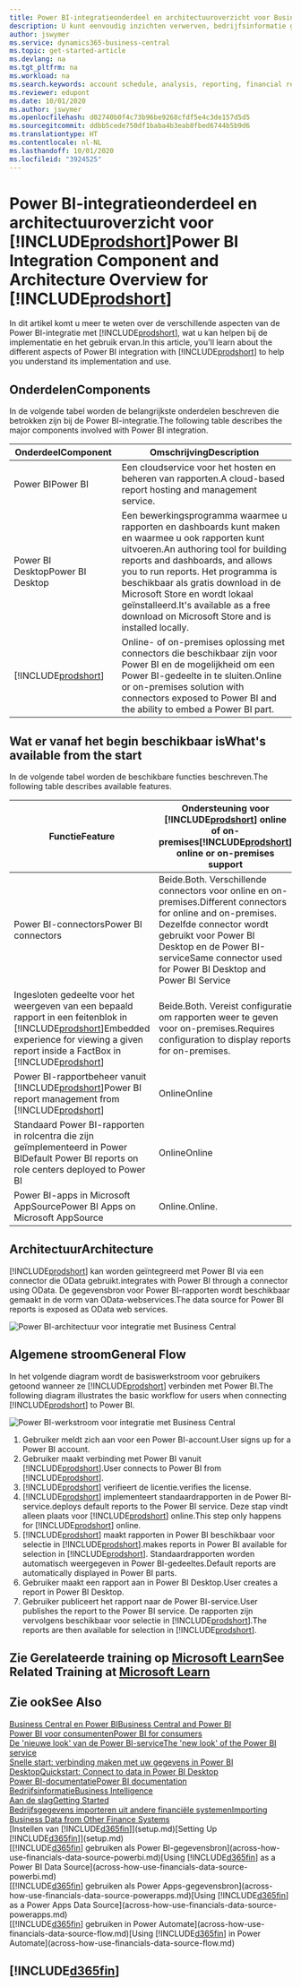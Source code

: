 ```yaml
---
title: Power BI-integratieonderdeel en architectuuroverzicht voor Business Central | Microsoft Docs
description: U kunt eenvoudig inzichten verwerven, bedrijfsinformatie genereren en KPI's vaststellen op basis van uw Business Central-gegevens met de Business Central-apps voor Power BI.
author: jswymer
ms.service: dynamics365-business-central
ms.topic: get-started-article
ms.devlang: na
ms.tgt_pltfrm: na
ms.workload: na
ms.search.keywords: account schedule, analysis, reporting, financial report, business intelligence, KPI
ms.reviewer: edupont
ms.date: 10/01/2020
ms.author: jswymer
ms.openlocfilehash: d02740b0f4c73b96be9268cfdf5e4c3de157d5d5
ms.sourcegitcommit: ddbb5cede750df1baba4b3eab8fbed6744b5b9d6
ms.translationtype: HT
ms.contentlocale: nl-NL
ms.lasthandoff: 10/01/2020
ms.locfileid: "3924525"
---
```

# <a name="power-bi-integration-component-and-architecture-overview-for-prodshort"></a><span data-ttu-id="1edd0-103">Power BI-integratieonderdeel en architectuuroverzicht voor [!INCLUDE[prodshort](includes/prodshort.md)]</span><span class="sxs-lookup"><span data-stu-id="1edd0-103">Power BI Integration Component and Architecture Overview for [!INCLUDE[prodshort](includes/prodshort.md)]</span></span>

<span data-ttu-id="1edd0-104">In dit artikel komt u meer te weten over de verschillende aspecten van de Power BI-integratie met [!INCLUDE[prodshort](includes/prodshort.md)], wat u kan helpen bij de implementatie en het gebruik ervan.</span><span class="sxs-lookup"><span data-stu-id="1edd0-104">In this article, you'll learn about the different aspects of Power BI integration with [!INCLUDE[prodshort](includes/prodshort.md)] to help you understand its implementation and use.</span></span>

## <a name="components"></a><span data-ttu-id="1edd0-105">Onderdelen</span><span class="sxs-lookup"><span data-stu-id="1edd0-105">Components</span></span>

<span data-ttu-id="1edd0-106">In de volgende tabel worden de belangrijkste onderdelen beschreven die betrokken zijn bij de Power BI-integratie.</span><span class="sxs-lookup"><span data-stu-id="1edd0-106">The following table describes the major components involved with Power BI integration.</span></span>

|<span data-ttu-id="1edd0-107">Onderdeel</span><span class="sxs-lookup"><span data-stu-id="1edd0-107">Component</span></span>|<span data-ttu-id="1edd0-108">Omschrijving</span><span class="sxs-lookup"><span data-stu-id="1edd0-108">Description</span></span>|
|---------|-----------|
|<span data-ttu-id="1edd0-109">Power BI</span><span class="sxs-lookup"><span data-stu-id="1edd0-109">Power BI</span></span>|<span data-ttu-id="1edd0-110">Een cloudservice voor het hosten en beheren van rapporten.</span><span class="sxs-lookup"><span data-stu-id="1edd0-110">A cloud-based report hosting and management service.</span></span>|
|<span data-ttu-id="1edd0-111">Power BI Desktop</span><span class="sxs-lookup"><span data-stu-id="1edd0-111">Power BI Desktop</span></span>|<span data-ttu-id="1edd0-112">Een bewerkingsprogramma waarmee u rapporten en dashboards kunt maken en waarmee u ook rapporten kunt uitvoeren.</span><span class="sxs-lookup"><span data-stu-id="1edd0-112">An authoring tool for building reports and dashboards, and allows you to run reports.</span></span> <span data-ttu-id="1edd0-113">Het programma is beschikbaar als gratis download in de Microsoft Store en wordt lokaal geïnstalleerd.</span><span class="sxs-lookup"><span data-stu-id="1edd0-113">It's available as a free download on Microsoft Store and is installed locally.</span></span>|
|[!INCLUDE[prodshort](includes/prodshort.md)]|<span data-ttu-id="1edd0-114">Online- of on-premises oplossing met connectors die beschikbaar zijn voor Power BI en de mogelijkheid om een Power BI-gedeelte in te sluiten.</span><span class="sxs-lookup"><span data-stu-id="1edd0-114">Online or on-premises solution with connectors exposed to Power BI and the ability to embed a Power BI part.</span></span>|

## <a name="whats-available-from-the-start"></a><span data-ttu-id="1edd0-115">Wat er vanaf het begin beschikbaar is</span><span class="sxs-lookup"><span data-stu-id="1edd0-115">What's available from the start</span></span>

<span data-ttu-id="1edd0-116">In de volgende tabel worden de beschikbare functies beschreven.</span><span class="sxs-lookup"><span data-stu-id="1edd0-116">The following table describes available features.</span></span>

|<span data-ttu-id="1edd0-117">Functie</span><span class="sxs-lookup"><span data-stu-id="1edd0-117">Feature</span></span>|<span data-ttu-id="1edd0-118">Ondersteuning voor [!INCLUDE[prodshort](includes/prodshort.md)] online of on-premises</span><span class="sxs-lookup"><span data-stu-id="1edd0-118">[!INCLUDE[prodshort](includes/prodshort.md)] online or on-premises support</span></span>|
|-------|---------------------|
|<span data-ttu-id="1edd0-119">Power BI-connectors</span><span class="sxs-lookup"><span data-stu-id="1edd0-119">Power BI connectors</span></span>|<span data-ttu-id="1edd0-120">Beide.</span><span class="sxs-lookup"><span data-stu-id="1edd0-120">Both.</span></span> <span data-ttu-id="1edd0-121">Verschillende connectors voor online en on-premises.</span><span class="sxs-lookup"><span data-stu-id="1edd0-121">Different connectors for online and on-premises.</span></span> <span data-ttu-id="1edd0-122">Dezelfde connector wordt gebruikt voor Power BI Desktop en de Power BI-service</span><span class="sxs-lookup"><span data-stu-id="1edd0-122">Same connector used for Power BI Desktop and Power BI Service</span></span> |
|<span data-ttu-id="1edd0-123">Ingesloten gedeelte voor het weergeven van een bepaald rapport in een feitenblok in [!INCLUDE[prodshort](includes/prodshort.md)]</span><span class="sxs-lookup"><span data-stu-id="1edd0-123">Embedded experience for viewing a given report inside a FactBox in [!INCLUDE[prodshort](includes/prodshort.md)]</span></span>|<span data-ttu-id="1edd0-124">Beide.</span><span class="sxs-lookup"><span data-stu-id="1edd0-124">Both.</span></span> <span data-ttu-id="1edd0-125">Vereist configuratie om rapporten weer te geven voor on-premises.</span><span class="sxs-lookup"><span data-stu-id="1edd0-125">Requires configuration to display reports for on-premises.</span></span>|
|<span data-ttu-id="1edd0-126">Power BI-rapportbeheer vanuit [!INCLUDE[prodshort](includes/prodshort.md)]</span><span class="sxs-lookup"><span data-stu-id="1edd0-126">Power BI report management from [!INCLUDE[prodshort](includes/prodshort.md)]</span></span>|<span data-ttu-id="1edd0-127">Online</span><span class="sxs-lookup"><span data-stu-id="1edd0-127">Online</span></span>|
|<span data-ttu-id="1edd0-128">Standaard Power BI-rapporten in rolcentra die zijn geïmplementeerd in Power BI</span><span class="sxs-lookup"><span data-stu-id="1edd0-128">Default Power BI reports on role centers deployed to Power BI</span></span>|<span data-ttu-id="1edd0-129">Online</span><span class="sxs-lookup"><span data-stu-id="1edd0-129">Online</span></span>|
|<span data-ttu-id="1edd0-130">Power BI-apps in Microsoft AppSource</span><span class="sxs-lookup"><span data-stu-id="1edd0-130">Power BI Apps on Microsoft AppSource</span></span>|<span data-ttu-id="1edd0-131">Online.</span><span class="sxs-lookup"><span data-stu-id="1edd0-131">Online.</span></span>|

## <a name="architecture"></a><span data-ttu-id="1edd0-132">Architectuur</span><span class="sxs-lookup"><span data-stu-id="1edd0-132">Architecture</span></span>

[!INCLUDE[prodshort](includes/prodshort.md)] <span data-ttu-id="1edd0-133">kan worden geïntegreerd met Power BI via een connector die OData gebruikt.</span><span class="sxs-lookup"><span data-stu-id="1edd0-133">integrates with Power BI through a connector using OData.</span></span> <span data-ttu-id="1edd0-134">De gegevensbron voor Power BI-rapporten wordt beschikbaar gemaakt in de vorm van OData-webservices.</span><span class="sxs-lookup"><span data-stu-id="1edd0-134">The data source for Power BI reports is exposed as OData web services.</span></span>

![Power BI-architectuur voor integratie met Business Central](./media/power-bi-architecture.png)

## <a name="general-flow"></a><span data-ttu-id="1edd0-136">Algemene stroom</span><span class="sxs-lookup"><span data-stu-id="1edd0-136">General Flow</span></span>

<span data-ttu-id="1edd0-137">In het volgende diagram wordt de basiswerkstroom voor gebruikers getoond wanneer ze [!INCLUDE[prodshort](includes/prodshort.md)] verbinden met Power BI.</span><span class="sxs-lookup"><span data-stu-id="1edd0-137">The following diagram illustrates the basic workflow for users when connecting [!INCLUDE[prodshort](includes/prodshort.md)] to Power BI.</span></span>

![Power BI-werkstroom voor integratie met Business Central](./media/power-bi-flow.png)

1. <span data-ttu-id="1edd0-139">Gebruiker meldt zich aan voor een Power BI-account.</span><span class="sxs-lookup"><span data-stu-id="1edd0-139">User signs up for a Power BI account.</span></span>
2. <span data-ttu-id="1edd0-140">Gebruiker maakt verbinding met Power BI vanuit [!INCLUDE[prodshort](includes/prodshort.md)].</span><span class="sxs-lookup"><span data-stu-id="1edd0-140">User connects to Power BI from [!INCLUDE[prodshort](includes/prodshort.md)].</span></span>
3. [!INCLUDE[prodshort](includes/prodshort.md)] <span data-ttu-id="1edd0-141">verifieert de licentie.</span><span class="sxs-lookup"><span data-stu-id="1edd0-141">verifies the license.</span></span>
4. [!INCLUDE[prodshort](includes/prodshort.md)] <span data-ttu-id="1edd0-142">implementeert standaardrapporten in de Power BI-service.</span><span class="sxs-lookup"><span data-stu-id="1edd0-142">deploys default reports to the Power BI service.</span></span> <span data-ttu-id="1edd0-143">Deze stap vindt alleen plaats voor [!INCLUDE[prodshort](includes/prodshort.md)] online.</span><span class="sxs-lookup"><span data-stu-id="1edd0-143">This step only happens for [!INCLUDE[prodshort](includes/prodshort.md)] online.</span></span>
5. [!INCLUDE[prodshort](includes/prodshort.md)] <span data-ttu-id="1edd0-144">maakt rapporten in Power BI beschikbaar voor selectie in [!INCLUDE[prodshort](includes/prodshort.md)].</span><span class="sxs-lookup"><span data-stu-id="1edd0-144">makes reports in Power BI available for selection in [!INCLUDE[prodshort](includes/prodshort.md)].</span></span> <span data-ttu-id="1edd0-145">Standaardrapporten worden automatisch weergegeven in Power BI-gedeeltes.</span><span class="sxs-lookup"><span data-stu-id="1edd0-145">Default reports are automatically displayed in Power BI parts.</span></span>
6. <span data-ttu-id="1edd0-146">Gebruiker maakt een rapport aan in Power BI Desktop.</span><span class="sxs-lookup"><span data-stu-id="1edd0-146">User creates a report in Power BI Desktop.</span></span>
7. <span data-ttu-id="1edd0-147">Gebruiker publiceert het rapport naar de Power BI-service.</span><span class="sxs-lookup"><span data-stu-id="1edd0-147">User publishes the report to the Power BI service.</span></span> <span data-ttu-id="1edd0-148">De rapporten zijn vervolgens beschikbaar voor selectie in [!INCLUDE[prodshort](includes/prodshort.md)].</span><span class="sxs-lookup"><span data-stu-id="1edd0-148">The reports are then available for selection in [!INCLUDE[prodshort](includes/prodshort.md)].</span></span>

## <a name="see-related-training-at-microsoft-learn"></a><span data-ttu-id="1edd0-149">Zie Gerelateerde training op [Microsoft Learn](/learn/modules/configure-powerbi-excel-dynamics-365-business-central/index)</span><span class="sxs-lookup"><span data-stu-id="1edd0-149">See Related Training at [Microsoft Learn](/learn/modules/configure-powerbi-excel-dynamics-365-business-central/index)</span></span>

## <a name="see-also"></a><span data-ttu-id="1edd0-150">Zie ook</span><span class="sxs-lookup"><span data-stu-id="1edd0-150">See Also</span></span>

[<span data-ttu-id="1edd0-151">Business Central en Power BI</span><span class="sxs-lookup"><span data-stu-id="1edd0-151">Business Central and Power BI</span></span>](admin-powerbi.md)  
[<span data-ttu-id="1edd0-152">Power BI voor consumenten</span><span class="sxs-lookup"><span data-stu-id="1edd0-152">Power BI for consumers</span></span>](/power-bi/consumer/end-user-consumer)  
[<span data-ttu-id="1edd0-153">De 'nieuwe look' van de Power BI-service</span><span class="sxs-lookup"><span data-stu-id="1edd0-153">The 'new look' of the Power BI service</span></span>](/power-bi/service-new-look)  
[<span data-ttu-id="1edd0-154">Snelle start: verbinding maken met uw gegevens in Power BI Desktop</span><span class="sxs-lookup"><span data-stu-id="1edd0-154">Quickstart: Connect to data in Power BI Desktop</span></span>](/power-bi/desktop-quickstart-connect-to-data)  
[<span data-ttu-id="1edd0-155">Power BI-documentatie</span><span class="sxs-lookup"><span data-stu-id="1edd0-155">Power BI documentation</span></span>](/power-bi/)  
[<span data-ttu-id="1edd0-156">Bedrijfsinformatie</span><span class="sxs-lookup"><span data-stu-id="1edd0-156">Business Intelligence</span></span>](bi.md)  
[<span data-ttu-id="1edd0-157">Aan de slag</span><span class="sxs-lookup"><span data-stu-id="1edd0-157">Getting Started</span></span>](product-get-started.md)  
[<span data-ttu-id="1edd0-158">Bedrijfsgegevens importeren uit andere financiële systemen</span><span class="sxs-lookup"><span data-stu-id="1edd0-158">Importing Business Data from Other Finance Systems</span></span>](across-import-data-configuration-packages.md)  
<span data-ttu-id="1edd0-159">[Instellen van [!INCLUDE[d365fin](includes/d365fin_md.md)]](setup.md)</span><span class="sxs-lookup"><span data-stu-id="1edd0-159">[Setting Up [!INCLUDE[d365fin](includes/d365fin_md.md)]](setup.md)</span></span>  
<span data-ttu-id="1edd0-160">[[!INCLUDE[d365fin](includes/d365fin_md.md)] gebruiken als Power BI-gegevensbron](across-how-use-financials-data-source-powerbi.md)</span><span class="sxs-lookup"><span data-stu-id="1edd0-160">[Using [!INCLUDE[d365fin](includes/d365fin_md.md)] as a Power BI Data Source](across-how-use-financials-data-source-powerbi.md)</span></span>  
<span data-ttu-id="1edd0-161">[[!INCLUDE[d365fin](includes/d365fin_md.md)] gebruiken als Power Apps-gegevensbron](across-how-use-financials-data-source-powerapps.md)</span><span class="sxs-lookup"><span data-stu-id="1edd0-161">[Using [!INCLUDE[d365fin](includes/d365fin_md.md)] as a Power Apps Data Source](across-how-use-financials-data-source-powerapps.md)</span></span>  
<span data-ttu-id="1edd0-162">[[!INCLUDE[d365fin](includes/d365fin_md.md)] gebruiken in Power Automate](across-how-use-financials-data-source-flow.md)</span><span class="sxs-lookup"><span data-stu-id="1edd0-162">[Using [!INCLUDE[d365fin](includes/d365fin_md.md)] in Power Automate](across-how-use-financials-data-source-flow.md)</span></span>  

## [!INCLUDE[d365fin](includes/free_trial_md.md)]  
